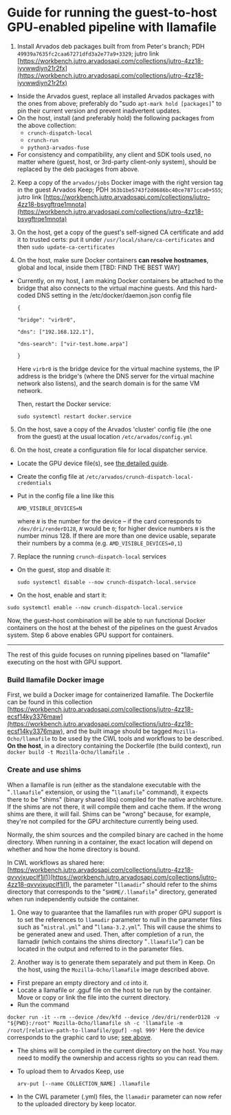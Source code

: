 # Guide for running the guest-to-host GPU-enabled pipeline with llamafile

1. Install Arvados deb packages built from from Peter's branch; PDH `49939a7635fc2caa67271dfd3a2e77a9+3329`; jutro link [https://workbench.jutro.arvadosapi.com/collections/jutro-4zz18-iyvwwdiyn21r2fx](https://workbench.jutro.arvadosapi.com/collections/jutro-4zz18-iyvwwdiyn21r2fx)
* Inside the Arvados guest, replace all installed Arvados packages with the ones from above; preferably do "sudo `apt-mark hold [packages]`" to pin their current version and prevent inadvertent updates.
* On the host, install (and preferably hold) the following packages from the above collection:
  * `crunch-dispatch-local`
  * `crunch-run`
  * `python3-arvados-fuse`
* For consistency and compatibility, any client and SDK tools used, no matter where (guest, host, or 3rd-party client-only system), should be replaced by the deb packages from above.

2. Keep a copy of the `arvados/jobs` Docker image with the right version tag in the guest Arvados Keep; PDH `363b1be5743f2d0686bc40ce7871cca0+555`; jutro link [https://workbench.jutro.arvadosapi.com/collections/jutro-4zz18-bsygftrqe1mnota](https://workbench.jutro.arvadosapi.com/collections/jutro-4zz18-bsygftrqe1mnota)

3. On the host, get a copy of the guest's self-signed CA certificate and add it to trusted certs: put it under `/usr/local/share/ca-certificates` and then
   `sudo update-ca-certificates`

4. On the host, make sure Docker containers **can resolve hostnames**, global and local, inside them \[TBD: FIND THE BEST WAY\]
* Currently, on my host, I am making Docker containers be attached to the bridge that also connects to the virtual machine guests. And this hard-coded DNS setting in the /etc/docker/daemon.json config file

  `{`

  	`"bridge": "virbr0",`

  	`"dns": ["192.168.122.1"],`

  	`"dns-search": ["vir-test.home.arpa"]`

  `}`

  Here `virbr0` is the bridge device for the virtual machine systems, the IP address is the bridge's (where the DNS server for the virtual machine network also listens), and the search domain is for the same VM network.


  Then, restart the Docker service:

  `sudo systemctl restart docker.service`

5. On the host, save a copy of the Arvados 'cluster' config file (the one from the guest) at the usual location `/etc/arvados/config.yml`

6. On the host, create a configuration file for local dispatcher service.
* Locate the GPU device file(s), see [the detailed guide](Minimal-install-of-AMD-ROCm-for-Docker-images.md).
* Create the config file at `/etc/arvados/crunch-dispatch-local-credentials`
* Put in the config file a line like this

  `AMD_VISIBLE_DEVICES=N`

  where *`N`* is the number for the device – if the card corresponds to `/dev/dri/renderD128`, *`N`* would be `0`; for higher device numbers *`N`* is the number minus 128\. If there are more than one device usable, separate their numbers by a comma (e.g. `AMD_VISIBLE_DEVICES=0,1`)

7. Replace the running `crunch-dispatch-local` services
* On the guest, stop and disable it:

  `sudo systemctl disable --now crunch-dispatch-local.service`

*  On the host, enable and start it:

  `sudo systemctl enable --now crunch-dispatch-local.service`

Now, the guest–host combination will be able to run functional Docker containers on the host at the behest of the pipelines on the guest Arvados system. Step 6 above enables GPU support for containers.

---

The rest of this guide focuses on running pipelines based on "llamafile" executing on the host with GPU support.

### Build llamafile Docker image

First, we build a Docker image for containerized llamafile. The Dockerfile can be found in this collection [https://workbench.jutro.arvadosapi.com/collections/jutro-4zz18-ecsf14ky3376maw](https://workbench.jutro.arvadosapi.com/collections/jutro-4zz18-ecsf14ky3376maw), and the built image should be tagged `Mozilla-Ocho/llamafile` to be used by the CWL tools and workflows to be described. **On the host**, in a directory containing the Dockerfile (the build context), run
`docker build -t Mozilla-Ocho/llamafile .`

### Create and use shims

When a llamafile is run (either as the standalone executable with the "`.llamafile`" extension, or using the "`llamafile`" command), it expects there to be "shims" (binary shared libs) compiled for the native architecture. If the shims are not there, it will compile them and cache them. If the wrong shims are there, it will fail. Shims can be "wrong" because, for example, they're not compiled for the GPU architecture currently being used.

Normally, the shim sources and the compiled binary are cached in the home directory. When running in a container, the exact location will depend on whether and how the home directory is bound.

In CWL workflows as shared here: [https://workbench.jutro.arvadosapi.com/collections/jutro-4zz18-qvvvjxupclf1jl1](https://workbench.jutro.arvadosapi.com/collections/jutro-4zz18-qvvvjxupclf1jl1), the parameter "`llamadir`" should refer to the shims directory that corresponds to the "`$HOME/.llamafile`" directory, generated when run independently outside the container.

1. One way to guarantee that the llamafiles run with proper GPU support is to set the references to `llamadir` parameter to null in the parameter files such as "`mistral.yml`" and "`llama-3.2.yml`". This will cause the shims to be generated anew and used. Then, after completion of a run, the llamadir (which contains the shims directory "`.llamafile`") can be located in the output and referred to in the parameter files.

2. Another way is to generate them separately and put them in Keep. On the host, using the `Mozilla-Ocho/llamafile` image described above.
* First prepare an empty directory and `cd` into it.
* Locate a llamafile or .gguf file on the host to be run by the container. Move or copy or link the file into the current directory.
* Run the command

`docker run -it --rm --device /dev/kfd --device /dev/dri/renderD128 -v "${PWD}:/root" Mozilla-Ocho/llamafile sh -c 'llamafile -m /root/[relative-path-to-llamafile/gguf] -ngl 999'`
Here the device corresponds to the graphic card to use; [see above](#bookmark=id.uty0gnruwudz).

* The shims will be compiled in the current directory on the host. You may need to modify the ownership and access rights so you can read them.
* To upload them to Arvados Keep, use

  `arv-put [--name COLLECTION_NAME] .llamafile`

* In the CWL parameter (.yml) files, the `llamadir` parameter can now refer to the uploaded directory by keep locator.
